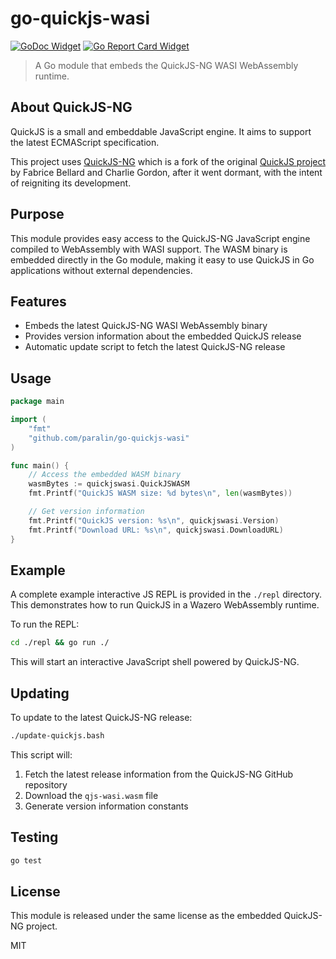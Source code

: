 # go-quickjs-wasi

[![GoDoc Widget]][GoDoc] [![Go Report Card Widget]][Go Report Card]

> A Go module that embeds the QuickJS-NG WASI WebAssembly runtime.

[GoDoc]: https://godoc.org/github.com/paralin/go-quickjs-wasi
[GoDoc Widget]: https://godoc.org/github.com/paralin/go-quickjs-wasi?status.svg
[Go Report Card Widget]: https://goreportcard.com/badge/github.com/paralin/go-quickjs-wasi
[Go Report Card]: https://goreportcard.com/report/github.com/paralin/go-quickjs-wasi

## About QuickJS-NG

QuickJS is a small and embeddable JavaScript engine. It aims to support the latest ECMAScript specification.

This project uses [QuickJS-NG] which is a fork of the original [QuickJS project]
by Fabrice Bellard and Charlie Gordon, after it went dormant, with the intent of
reigniting its development.

[QuickJS-NG]: https://github.com/quickjs-ng/quickjs
[QuickJS project]: https://bellard.org/quickjs/

## Purpose

This module provides easy access to the QuickJS-NG JavaScript engine compiled to
WebAssembly with WASI support. The WASM binary is embedded directly in the Go
module, making it easy to use QuickJS in Go applications without external
dependencies.

## Features

- Embeds the latest QuickJS-NG WASI WebAssembly binary
- Provides version information about the embedded QuickJS release
- Automatic update script to fetch the latest QuickJS-NG release

## Usage

```go
package main

import (
    "fmt"
    "github.com/paralin/go-quickjs-wasi"
)

func main() {
    // Access the embedded WASM binary
    wasmBytes := quickjswasi.QuickJSWASM
    fmt.Printf("QuickJS WASM size: %d bytes\n", len(wasmBytes))

    // Get version information
    fmt.Printf("QuickJS version: %s\n", quickjswasi.Version)
    fmt.Printf("Download URL: %s\n", quickjswasi.DownloadURL)
}
```

## Example

A complete example interactive JS REPL is provided in the `./repl` directory.
This demonstrates how to run QuickJS in a Wazero WebAssembly runtime.

To run the REPL:

```bash
cd ./repl && go run ./
```

This will start an interactive JavaScript shell powered by QuickJS-NG.

## Updating

To update to the latest QuickJS-NG release:

```bash
./update-quickjs.bash
```

This script will:
1. Fetch the latest release information from the QuickJS-NG GitHub repository
2. Download the `qjs-wasi.wasm` file
3. Generate version information constants

## Testing

```bash
go test
```

## License

This module is released under the same license as the embedded QuickJS-NG project.

MIT

